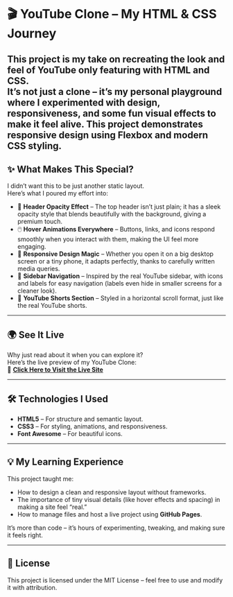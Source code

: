 # 🎬 YouTube Clone – My HTML & CSS Journey

This project is my take on recreating the look and feel of **YouTube** only  featuring with  **HTML** and **CSS**.  
It’s not just a clone – it’s my personal playground where I experimented with design, responsiveness, and some fun visual effects to make it feel alive.
This project demonstrates responsive design using Flexbox and modern CSS styling.
--

## ✨ What Makes This Special?

I didn’t want this to be just another static layout.  
Here’s what I poured my effort into:

- 🎨 **Header Opacity Effect** – The top header isn’t just plain; it has a sleek opacity style that blends beautifully with the background, giving a premium touch.
- 🖱️ **Hover Animations Everywhere** – Buttons, links, and icons respond smoothly when you interact with them, making the UI feel more engaging.
- 📱 **Responsive Design Magic** – Whether you open it on a big desktop screen or a tiny phone, it adapts perfectly, thanks to carefully written media queries.
- 📂 **Sidebar Navigation** – Inspired by the real YouTube sidebar, with icons and labels for easy navigation (labels even hide in smaller screens for a cleaner look).
- 🎥 **YouTube Shorts Section** – Styled in a horizontal scroll format, just like the real YouTube shorts.

---

## 🌍 See It Live
Why just read about it when you can explore it?  
Here’s the live preview of my YouTube Clone:  
🔗 **[Click Here to Visit the Live Site](https://bhaumikdhore.github.io/Youtube-Clone/)**

---

## 🛠 Technologies I Used
- **HTML5** – For structure and semantic layout.
- **CSS3** – For styling, animations, and responsiveness.
- **Font Awesome** – For beautiful icons.

---

## 💡 My Learning Experience
This project taught me:
- How to design a clean and responsive layout without frameworks.
- The importance of tiny visual details (like hover effects and spacing) in making a site feel “real.”
- How to manage files and host a live project using **GitHub Pages**.

It’s more than code – it’s hours of experimenting, tweaking, and making sure it feels right.  

---
## 📜 License
This project is licensed under the MIT License – feel free to use and modify it with attribution.
